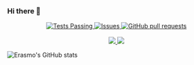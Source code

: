 ### Hi there 👋

  <p align="center">
    <a href="https://github.com/erasmogarcia84/erasmogarcia84/actions">
      <img alt="Tests Passing" src="https://github.com/anuraghazra/github-readme-stats/workflows/Test/badge.svg" />
    </a>
    <a href="https://github.com/erasmogarcia84/github-readme-stats/issues">
      <img alt="Issues" src="https://img.shields.io/github/issues/erasmogarcia84/github-readme-stats?color=0088ff" />
    </a>
    <a href="https://github.com/erasmogarcia84/github-readme-stats/pulls">
      <img alt="GitHub pull requests" src="https://img.shields.io/github/issues-pr/erasmogarcia84/github-readme-stats?color=0088ff" />
    </a>
    <br />
    <br />
    <a href="https://a.paddle.com/v2/click/16413/119403?link=1227">
      <img src="https://img.shields.io/badge/Supported%20by-VSCode%20Power%20User%20%E2%86%92-gray.svg?colorA=655BE1&colorB=4F44D6&style=for-the-badge"/>
    </a>
    <a href="https://a.paddle.com/v2/click/16413/119403?link=2345">
      <img src="https://img.shields.io/badge/Supported%20by-Node%20Cli.com%20%E2%86%92-gray.svg?colorA=61c265&colorB=4CAF50&style=for-the-badge"/>
    </a>
  </p>

![Erasmo's GitHub stats](https://github-readme-stats.vercel.app/api?username=erasmogarcia84&theme=dark&show_icons=true&count_private=true)

<!--
**erasmogarcia84/erasmogarcia84** is a ✨ _special_ ✨ repository because its `README.md` (this file) appears on your GitHub profile.

Here are some ideas to get you started:

- 🔭 I’m currently working on ...
- 🌱 I’m currently learning ...
- 👯 I’m looking to collaborate on ...
- 🤔 I’m looking for help with ...
- 💬 Ask me about ...
- 📫 How to reach me: ...
- 😄 Pronouns: ...
- ⚡ Fun fact: ...
-->
